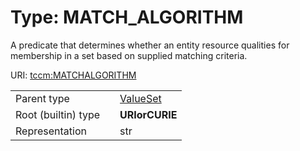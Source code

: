 
# Type: MATCH_ALGORITHM


A predicate that determines whether an entity resource qualities for membership in a set based on supplied
matching criteria.

URI: [tccm:MATCHALGORITHM](https://hotecosystem.org/tccm/MATCHALGORITHM)

|  |  |  |
| --- | --- | --- |
| Parent type | | [ValueSet](types/ValueSet.md) |
| Root (builtin) type | | **URIorCURIE** |
| Representation | | str |

